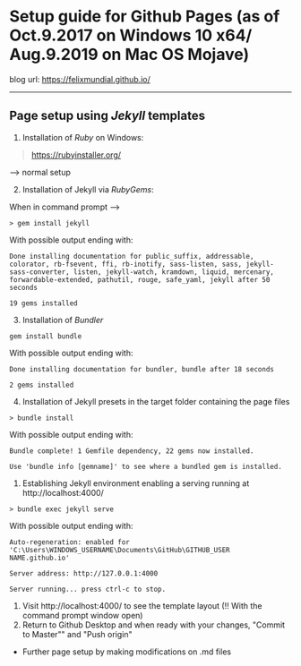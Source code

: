 
# Setup guide for Github Pages (as of Oct.9.2017 on Windows 10 x64/ Aug.9.2019 on Mac OS Mojave)
blog url: https://felixmundial.github.io/
***

## Page setup using *Jekyll* templates 

1. Installation of *Ruby* on Windows:

> https://rubyinstaller.org/ 

--> normal setup

2. Installation of Jekyll via *RubyGems*:

When in command prompt -->

`> gem install jekyll`

With possible output ending with:

`Done installing documentation for public_suffix, addressable, colorator, rb-fsevent, ffi, rb-inotify, sass-listen, sass, jekyll-sass-converter, listen, jekyll-watch, kramdown, liquid, mercenary, forwardable-extended, pathutil, rouge, safe_yaml, jekyll after 50 seconds`

`19 gems installed`

3. Installation of *Bundler*

`gem install bundle`

With possible output ending with:

`Done installing documentation for bundler, bundle after 18 seconds`

`2 gems installed`

4. Installation of Jekyll presets in the target folder containing the page files

`> bundle install`

With possible output ending with:

`Bundle complete! 1 Gemfile dependency, 22 gems now installed.`

`Use 'bundle info [gemname]' to see where a bundled gem is installed.`

1. Establishing Jekyll environment enabling a serving running at http://localhost:4000/

`> bundle exec jekyll serve`

With possible output ending with:

`Auto-regeneration: enabled for 'C:\Users\WINDOWS_USERNAME\Documents\GitHub\GITHUB_USER NAME.github.io'`

`Server address: http://127.0.0.1:4000`
  
`Server running... press ctrl-c to stop.`

1. Visit http://localhost:4000/ to see the template layout (!! With the command prompt window open)
2. Return to Github Desktop and when ready with your changes, "Commit to Master"" and "Push origin"

* Further page setup by making modifications on .md files
